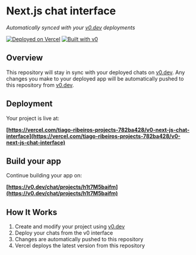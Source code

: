 # Next.js chat interface

*Automatically synced with your [v0.dev](https://v0.dev) deployments*

[![Deployed on Vercel](https://img.shields.io/badge/Deployed%20on-Vercel-black?style=for-the-badge&logo=vercel)](https://vercel.com/tiago-ribeiros-projects-782ba428/v0-next-js-chat-interface)
[![Built with v0](https://img.shields.io/badge/Built%20with-v0.dev-black?style=for-the-badge)](https://v0.dev/chat/projects/h1t7M5baifm)

## Overview

This repository will stay in sync with your deployed chats on [v0.dev](https://v0.dev).
Any changes you make to your deployed app will be automatically pushed to this repository from [v0.dev](https://v0.dev).

## Deployment

Your project is live at:

**[https://vercel.com/tiago-ribeiros-projects-782ba428/v0-next-js-chat-interface](https://vercel.com/tiago-ribeiros-projects-782ba428/v0-next-js-chat-interface)**

## Build your app

Continue building your app on:

**[https://v0.dev/chat/projects/h1t7M5baifm](https://v0.dev/chat/projects/h1t7M5baifm)**

## How It Works

1. Create and modify your project using [v0.dev](https://v0.dev)
2. Deploy your chats from the v0 interface
3. Changes are automatically pushed to this repository
4. Vercel deploys the latest version from this repository